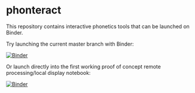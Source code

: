 # phonteract

This repository contains interactive phonetics tools that can be launched on Binder.

Try launching the current master branch with Binder:

[![Binder](https://mybinder.org/badge_logo.svg)](https://mybinder.org/v2/gh/rsprouse/phonteract/master)

Or launch directly into the first working proof of concept remote processing/local display notebook:

[![Binder](https://mybinder.org/badge_logo.svg)](https://mybinder.org/v2/gh/rsprouse/phonteract/ed330870cbc63cce9739f6a7ea500760eb457d0d?filepath=remote_proof_of_concept.ipynb)
